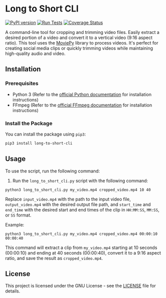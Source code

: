 # Long to Short CLI
[![PyPI version](https://badge.fury.io/py/long-to-short-cli.svg)](https://badge.fury.io/py/long-to-short-cli)
[![Run Tests](https://github.com/bimsonz/long-to-short-cli/actions/workflows/test.yml/badge.svg)](https://github.com/bimsonz/long-to-short-cli/actions/workflows/test.yml)
[![Coverage Status](https://coveralls.io/repos/github/bimsonz/long-to-short-cli/badge.svg?branch=main&bust=1)](https://coveralls.io/github/bimsonz/long-to-short-cli?branch=main)

A command-line tool for cropping and trimming video files. Easily extract a desired portion of a video and convert it to a vertical video (9:16 aspect ratio). This tool uses the [MoviePy](https://zulko.github.io/moviepy/) library to process videos. It's perfect for creating social media clips or quickly trimming videos while maintaining high-quality audio and video.

## Installation

### Prerequisites

- Python 3 (Refer to the [official Python documentation](https://www.python.org/downloads/) for installation instructions)
- FFmpeg (Refer to the [official FFmpeg documentation](https://ffmpeg.org/download.html) for installation instructions)

### Install the Package


You can install the package using `pip3`:

```bash
pip3 install long-to-short-cli
```


## Usage

To use the script, run the following command:

1. Run the `long_to_short_cli.py` script with the following command:

```
python3 long_to_short_cli.py my_video.mp4 cropped_video.mp4 10 40
```

Replace `input_video.mp4` with the path to the input video file, `output_video.mp4` with the desired output file path, and `start_time` and `end_time` with the desired start and end times of the clip in `HH:MM:SS`, `MM:SS`, or `SS` format.

Example:

```
python3 long_to_short_cli.py my_video.mp4 cropped_video.mp4 00:00:10 00:00:40
```

This command will extract a clip from `my_video.mp4` starting at 10 seconds (00:00:10) and ending at 40 seconds (00:00:40), convert it to a 9:16 aspect ratio, and save the result as `cropped_video.mp4`.

## License

This project is licensed under the GNU License - see the [LICENSE](LICENSE) file for details.
